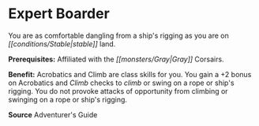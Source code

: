 ﻿---
cssclass: [feats]

---
# Expert Boarder

You are as comfortable dangling from a ship's rigging as you are on _[[conditions/Stable|stable]]_ land.

**Prerequisites:** Affiliated with the _[[monsters/Gray|Gray]]_ Corsairs.

**Benefit:** Acrobatics and Climb are class skills for you. You gain a +2 bonus on Acrobatics and _Climb_ checks to _climb_ or swing on a rope or ship's rigging. You do not provoke attacks of opportunity from climbing or swinging on a rope or ship's rigging.

**Source** Adventurer's Guide